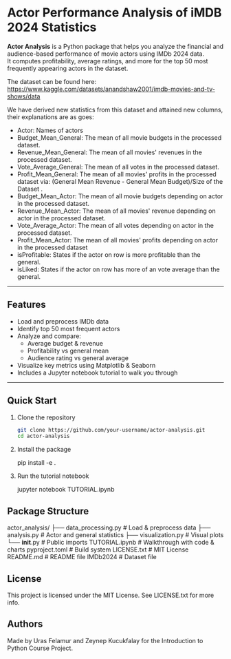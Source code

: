 # Actor Performance Analysis of iMDB 2024 Statistics

**Actor Analysis** is a Python package that helps you analyze the financial and audience-based performance of movie actors using IMDb 2024 data.  
It computes profitability, average ratings, and more for the top 50 most frequently appearing actors in the dataset.

The dataset can be found here: https://www.kaggle.com/datasets/anandshaw2001/imdb-movies-and-tv-shows/data

We have derived new statistics from this dataset and attained new columns, their explanations are as goes:
- Actor: Names of actors
- Budget_Mean_General: The mean of all movie budgets in the processed dataset.
- Revenue_Mean_General: The mean of all movies' revenues in the processed dataset.	
- Vote_Average_General: The mean of all votes in the processed dataset.	
- Profit_Mean_General: 	The mean of all movies' profits in the processed dataset via: (General Mean Revenue - General Mean Budget)/Size of the Dataset .
- Budget_Mean_Actor: The mean of all movie budgets depending on actor in the processed dataset.
- Revenue_Mean_Actor: The mean of all movies' revenue depending on actor in the processed dataset.	
- Vote_Average_Actor: The mean of all votes depending on actor in the processed dataset.		
- Profit_Mean_Actor: The mean of all movies' profits depending on actor in the processed dataset	
- isProfitable: States if the actor on row is more profitable than the general.	
- isLiked: States if the actor on row has more of an vote average than the general.

---

## Features

- Load and preprocess IMDb data
- Identify top 50 most frequent actors
- Analyze and compare:
  - Average budget & revenue
  - Profitability vs general mean
  - Audience rating vs general average
- Visualize key metrics using Matplotlib & Seaborn
- Includes a Jupyter notebook tutorial to walk you through

---

## Quick Start

1. Clone the repository

    ```bash
    git clone https://github.com/your-username/actor-analysis.git
    cd actor-analysis

2. Install the package
    
    pip install -e .

3. Run the tutorial notebook

    jupyter notebook TUTORIAL.ipynb

## Package Structure

actor_analysis/
├── data_processing.py      # Load & preprocess data
├── analysis.py             # Actor and general statistics
├── visualization.py        # Visual plots
└── __init__.py             # Public imports
TUTORIAL.ipynb              # Walkthrough with code & charts
pyproject.toml              # Build system
LICENSE.txt                 # MIT License
README.md                   # README file
IMDb2024                    # Dataset file

## License

This project is licensed under the MIT License.
See LICENSE.txt for more info.

## Authors
Made by Uras Felamur and Zeynep Kucukfalay for the Introduction to Python Course Project.